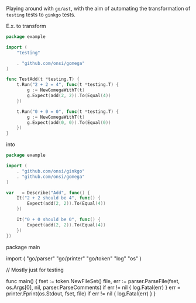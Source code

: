 Playing around with `go/ast`, with the aim of automating the transformation of `testing` tests to `ginkgo` tests.

E.x. to transform

```go
package example

import (
	"testing"

	. "github.com/onsi/gomega"
)

func TestAdd(t *testing.T) {
	t.Run("2 + 2 = 4", func(t *testing.T) {
		g := NewGomegaWithT(t)
		g.Expect(add(2, 2)).To(Equal(4))
	})

	t.Run("0 + 0 = 0", func(t *testing.T) {
		g := NewGomegaWithT(t)
		g.Expect(add(0, 0)).To(Equal(0))
	})
}
```
into

```go
package example

import (
	. "github.com/onsi/ginkgo"
	. "github.com/onsi/gomega"
)

var _ = Describe("Add", func() {
	It("2 + 2 should be 4", func() {
		Expect(add(2, 2)).To(Equal(4))
	})

	It("0 + 0 should be 0", func() {
		Expect(add(2, 2)).To(Equal(4))
	})
})
```
package main

import (
	"go/parser"
	"go/printer"
	"go/token"
	"log"
	"os"
)

// Mostly just for testing

func main() {
	fset := token.NewFileSet()
	file, err := parser.ParseFile(fset, os.Args[0], nil, parser.ParseComments)
	if err != nil {
		log.Fatal(err)
	}
	err = printer.Fprint(os.Stdout, fset, file)
	if err != nil {
		log.Fatal(err)
	}
}
